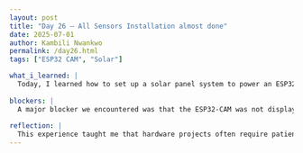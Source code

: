 ```yaml
---
layout: post
title: "Day 26 – All Sensors Installation almost done"
date: 2025-07-01
author: Kambili Nwankwo
permalink: /day26.html
tags: ["ESP32 CAM", "Solar"]

what_i_learned: |
  Today, I learned how to set up a solar panel system to power an ESP32-CAM module, which introduced me to the basics of solar energy and renewable power for electronics. I practiced wiring the solar panel to a battery and connecting it to the ESP32-CAM, ensuring all components received the correct voltage. I also gained experience uploading code to the ESP32-CAM using the Arduino IDE and configuring Wi-Fi credentials for remote access. Through this process, I discovered the importance of proper power management and learned how the ESP32-CAM can use deep sleep modes to conserve energy. I explored the role of serial communication in debugging and understood how to monitor device output through the Arduino Serial Monitor. Additionally, I became more familiar with troubleshooting steps when integrating hardware and software in IoT projects.
  
blockers: |
  A major blocker we encountered was that the ESP32-CAM was not displaying any output on the Arduino Serial Monitor. Even though the code uploaded successfully, the monitor remained blank or only showed minimal feedback, such as dots or random characters. We suspected issues like incorrect baud rate settings, swapped RX and TX connections, insufficient power supply, or the wrong board selection in the Arduino IDE. Despite checking these possibilities and resetting the device multiple times, the problem persisted.
  
reflection: |
  This experience taught me that hardware projects often require patience and careful attention to detail, especially when things don’t work as expected. I realized how crucial it is to systematically check each part of the setup, from wiring and power to software configurations. The troubleshooting process reinforced the value of persistence and not getting discouraged by setbacks. I also learned the importance of documenting each step and collaborating with others to brainstorm solutions. Working through the issues deepened my understanding of both the technical and problem-solving aspects of engineering. Overall, this project has made me more confident in handling IoT devices and more prepared for future challenges in electronics
---
```


